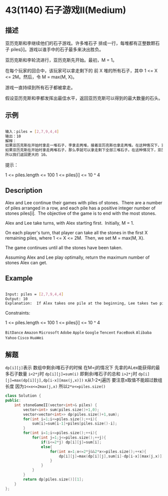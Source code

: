 # 43(1140) 石子游戏Ⅱ(Medium)

## 描述

亚历克斯和李继续他们的石子游戏。许多堆石子 排成一行，每堆都有正整数颗石子 piles[i]。游戏以谁手中的石子最多来决出胜负。

亚历克斯和李轮流进行，亚历克斯先开始。最初，M = 1。

在每个玩家的回合中，该玩家可以拿走剩下的 前 X 堆的所有石子，其中 1 <= X <= 2M。然后，令 M = max(M, X)。

游戏一直持续到所有石子都被拿走。

假设亚历克斯和李都发挥出最佳水平，返回亚历克斯可以得到的最大数量的石头。

## 示例

```bash

输入：piles = [2,7,9,4,4]
输出：10
解释：
如果亚历克斯在开始时拿走一堆石子，李拿走两堆，接着亚历克斯也拿走两堆。在这种情况下，亚历克斯可以拿到 2 + 4 + 4 = 10 颗石子。 
如果亚历克斯在开始时拿走两堆石子，那么李就可以拿走剩下全部三堆石子。在这种情况下，亚历克斯可以拿到 2 + 7 = 9 颗石子。
所以我们返回更大的 10。 

``` 

提示：

1 <= piles.length <= 100
1 <= piles[i] <= 10 ^ 4

## Description

Alex and Lee continue their games with piles of stones.  There are a number of piles arranged in a row, and each pile has a positive integer number of stones piles[i].  The objective of the game is to end with the most stones. 

Alex and Lee take turns, with Alex starting first.  Initially, M = 1.

On each player's turn, that player can take all the stones in the first X remaining piles, where 1 <= X <= 2M.  Then, we set M = max(M, X).

The game continues until all the stones have been taken.

Assuming Alex and Lee play optimally, return the maximum number of stones Alex can get.

## Example

```bash

Input: piles = [2,7,9,4,4]
Output: 10
Explanation:  If Alex takes one pile at the beginning, Lee takes two piles, then Alex takes 2 piles again. Alex can get 2 + 4 + 4 = 10 piles in total. If Alex takes two piles at the beginning, then Lee can take all three piles left. In this case, Alex get 2 + 7 = 9 piles in total. So we return 10 since it's larger. 

```

Constraints:

1 <= piles.length <= 100
1 <= piles[i] <= 10 ^ 4

`BitDance` `Amazon` `Microsoft` `Adobe` `Apple` `Google` `Tencent` `FaceBook` `Alibaba` `Yahoo` `Cisco` `HuaWei`

## 解题

`dp[i][j]`表示 数组中剩余i堆石子的时候 在M=j的情况下 先拿的ALex能获得的最多石子数量
 `i<2*j`时 `dp[i][j]=sum(i)` 即剩余i堆石子的总和 
 `i>2*j`时 `dp[i][j]=max(dp[i][j],dp[i-x][max(j,x)])` x从1-2*j遍历 要注意x取值不能超过数组长度 因为`1<=x<=2max(j,x)` 所以`2*x<=piles.size()`


```C++
class Solution {
public:
    int stoneGameII(vector<int>& piles) {
        vector<int> sum(piles.size()+1,0);
        vector<vector<int>> dp(piles.size()+1,sum);
        for(int i=1;i<=piles.size();++i){
            sum[i]=sum[i-1]+piles[piles.size()-i];
        }
        for(int i=1;i<=piles.size();++i){
            for(int j=1;j<=piles.size();++j){
                if(i<=2*j) dp[i][j]=sum[i];
                else{
                    for(int x=1;x<=2*j&&2*x<=piles.size();++x){
                        dp[i][j]=max(dp[i][j],sum[i]-dp[i-x][max(j,x)]);
                    }
                }
            }
        }
        return dp[piles.size()][1];
    }
};
```